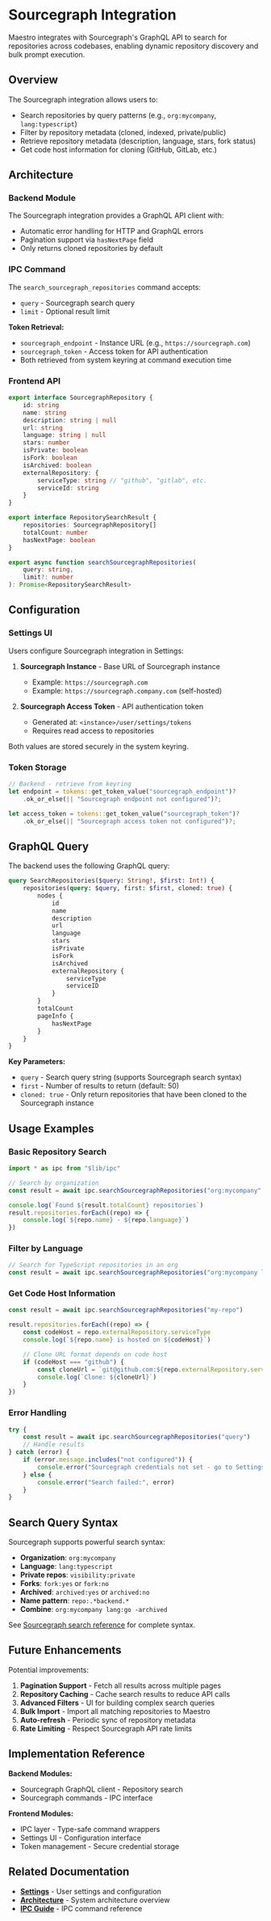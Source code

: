 # Sourcegraph Integration

Maestro integrates with Sourcegraph's GraphQL API to search for repositories across codebases, enabling dynamic repository discovery and bulk prompt execution.

## Overview

The Sourcegraph integration allows users to:

- Search repositories by query patterns (e.g., `org:mycompany`, `lang:typescript`)
- Filter by repository metadata (cloned, indexed, private/public)
- Retrieve repository metadata (description, language, stars, fork status)
- Get code host information for cloning (GitHub, GitLab, etc.)

## Architecture

### Backend Module

The Sourcegraph integration provides a GraphQL API client with:

- Automatic error handling for HTTP and GraphQL errors
- Pagination support via `hasNextPage` field
- Only returns cloned repositories by default

### IPC Command

The `search_sourcegraph_repositories` command accepts:

- `query` - Sourcegraph search query
- `limit` - Optional result limit

**Token Retrieval:**

- `sourcegraph_endpoint` - Instance URL (e.g., `https://sourcegraph.com`)
- `sourcegraph_token` - Access token for API authentication
- Both retrieved from system keyring at command execution time

### Frontend API

```typescript
export interface SourcegraphRepository {
	id: string
	name: string
	description: string | null
	url: string
	language: string | null
	stars: number
	isPrivate: boolean
	isFork: boolean
	isArchived: boolean
	externalRepository: {
		serviceType: string // "github", "gitlab", etc.
		serviceId: string
	}
}

export interface RepositorySearchResult {
	repositories: SourcegraphRepository[]
	totalCount: number
	hasNextPage: boolean
}

export async function searchSourcegraphRepositories(
	query: string,
	limit?: number
): Promise<RepositorySearchResult>
```

## Configuration

### Settings UI

Users configure Sourcegraph integration in Settings:

1. **Sourcegraph Instance** - Base URL of Sourcegraph instance
   - Example: `https://sourcegraph.com`
   - Example: `https://sourcegraph.company.com` (self-hosted)

2. **Sourcegraph Access Token** - API authentication token
   - Generated at: `<instance>/user/settings/tokens`
   - Requires read access to repositories

Both values are stored securely in the system keyring.

### Token Storage

```rust
// Backend - retrieve from keyring
let endpoint = tokens::get_token_value("sourcegraph_endpoint")?
    .ok_or_else(|| "Sourcegraph endpoint not configured")?;

let access_token = tokens::get_token_value("sourcegraph_token")?
    .ok_or_else(|| "Sourcegraph access token not configured")?;
```

## GraphQL Query

The backend uses the following GraphQL query:

```graphql
query SearchRepositories($query: String!, $first: Int!) {
	repositories(query: $query, first: $first, cloned: true) {
		nodes {
			id
			name
			description
			url
			language
			stars
			isPrivate
			isFork
			isArchived
			externalRepository {
				serviceType
				serviceID
			}
		}
		totalCount
		pageInfo {
			hasNextPage
		}
	}
}
```

**Key Parameters:**

- `query` - Search query string (supports Sourcegraph search syntax)
- `first` - Number of results to return (default: 50)
- `cloned: true` - Only return repositories that have been cloned to the Sourcegraph instance

## Usage Examples

### Basic Repository Search

```typescript
import * as ipc from "$lib/ipc"

// Search by organization
const result = await ipc.searchSourcegraphRepositories("org:mycompany", 50)

console.log(`Found ${result.totalCount} repositories`)
result.repositories.forEach((repo) => {
	console.log(`${repo.name} - ${repo.language}`)
})
```

### Filter by Language

```typescript
// Search for TypeScript repositories in an org
const result = await ipc.searchSourcegraphRepositories("org:mycompany lang:typescript", 100)
```

### Get Code Host Information

```typescript
const result = await ipc.searchSourcegraphRepositories("my-repo")

result.repositories.forEach((repo) => {
	const codeHost = repo.externalRepository.serviceType
	console.log(`${repo.name} is hosted on ${codeHost}`)

	// Clone URL format depends on code host
	if (codeHost === "github") {
		const cloneUrl = `git@github.com:${repo.externalRepository.serviceId}.git`
		console.log(`Clone: ${cloneUrl}`)
	}
})
```

### Error Handling

```typescript
try {
	const result = await ipc.searchSourcegraphRepositories("query")
	// Handle results
} catch (error) {
	if (error.message.includes("not configured")) {
		console.error("Sourcegraph credentials not set - go to Settings")
	} else {
		console.error("Search failed:", error)
	}
}
```

## Search Query Syntax

Sourcegraph supports powerful search syntax:

- **Organization**: `org:mycompany`
- **Language**: `lang:typescript`
- **Private repos**: `visibility:private`
- **Forks**: `fork:yes` or `fork:no`
- **Archived**: `archived:yes` or `archived:no`
- **Name pattern**: `repo:.*backend.*`
- **Combine**: `org:mycompany lang:go -archived`

See [Sourcegraph search reference](https://sourcegraph.com/docs/code-search/queries) for complete syntax.

## Future Enhancements

Potential improvements:

1. **Pagination Support** - Fetch all results across multiple pages
2. **Repository Caching** - Cache search results to reduce API calls
3. **Advanced Filters** - UI for building complex search queries
4. **Bulk Import** - Import all matching repositories to Maestro
5. **Auto-refresh** - Periodic sync of repository metadata
6. **Rate Limiting** - Respect Sourcegraph API rate limits

## Implementation Reference

**Backend Modules:**

- Sourcegraph GraphQL client - Repository search
- Sourcegraph commands - IPC interface

**Frontend Modules:**

- IPC layer - Type-safe command wrappers
- Settings UI - Configuration interface
- Token management - Secure credential storage

## Related Documentation

- **[Settings](./settings.md)** - User settings and configuration
- **[Architecture](./architecture.md)** - System architecture overview
- **[IPC Guide](./ipc-guide.md)** - IPC command reference
